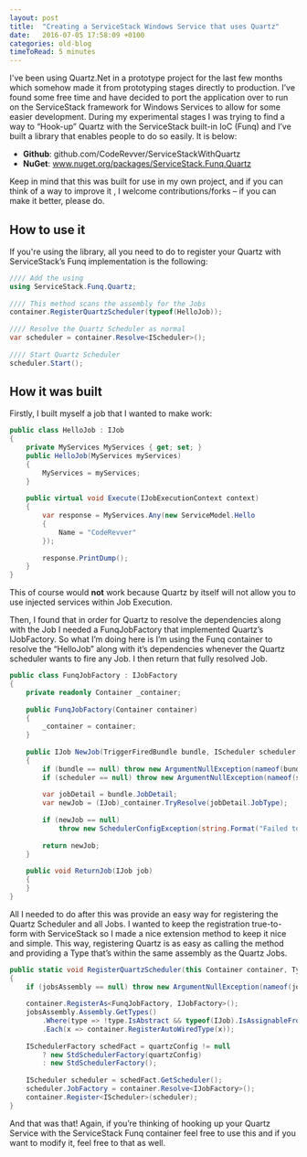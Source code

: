 ```yaml
---
layout: post
title:  "Creating a ServiceStack Windows Service that uses Quartz"
date:   2016-07-05 17:58:09 +0100
categories: old-blog
timeToRead: 5 minutes
---
```

I've been using Quartz.Net in a prototype project for the last few months  which somehow made it from prototyping stages directly to production.  I’ve found some free time and have decided to port the application over to run on the ServiceStack framework for Windows Services to allow for some easier development.  During my experimental stages I was trying to find a way to “Hook-up” Quartz with the ServiceStack built-in IoC (Funq) and I’ve built a library that enables people to do so easily.  It is below:

- **Github**: github.com/CodeRevver/ServiceStackWithQuartz
- **NuGet**: www.nuget.org/packages/ServiceStack.Funq.Quartz

Keep in mind that this was built for use in my own project, and if you can think of a way to improve it , I welcome contributions/forks – if you can make it better, please do.

## How to use it
If you're using the library, all you need to do to register your Quartz with ServiceStack’s Funq implementation is the following:

```csharp
//// Add the using
using ServiceStack.Funq.Quartz;
 
//// This method scans the assembly for the Jobs
container.RegisterQuartzScheduler(typeof(HelloJob));
 
//// Resolve the Quartz Scheduler as normal
var scheduler = container.Resolve<IScheduler>();
 
//// Start Quartz Scheduler
scheduler.Start();
```

## How it was built

Firstly, I built myself a job that I wanted to make work:

```csharp
public class HelloJob : IJob
{
    private MyServices MyServices { get; set; }
    public HelloJob(MyServices myServices)
    {
        MyServices = myServices;
    }
 
    public virtual void Execute(IJobExecutionContext context)
    {
        var response = MyServices.Any(new ServiceModel.Hello
        {
            Name = "CodeRevver"
        });
 
        response.PrintDump();
    }
}
```

This of course would **not** work because Quartz by itself will not allow you to use injected services within Job Execution.

Then, I found that in order for Quartz to resolve the dependencies along with the Job I needed a FunqJobFactory that implemented Quartz’s IJobFactory.  So what I’m doing here is I’m using the Funq container to resolve the “HelloJob” along with it’s dependencies whenever the Quartz scheduler wants to fire any Job.  I then return that fully resolved Job.

```csharp
public class FunqJobFactory : IJobFactory
{
    private readonly Container _container;
 
    public FunqJobFactory(Container container)
    {
        _container = container;
    }
 
    public IJob NewJob(TriggerFiredBundle bundle, IScheduler scheduler)
    {
        if (bundle == null) throw new ArgumentNullException(nameof(bundle));
        if (scheduler == null) throw new ArgumentNullException(nameof(scheduler));
 
        var jobDetail = bundle.JobDetail;
        var newJob = (IJob)_container.TryResolve(jobDetail.JobType);
 
        if (newJob == null)
            throw new SchedulerConfigException(string.Format("Failed to instantiate Job {0} of type {1}", jobDetail.Key, jobDetail.JobType));
 
        return newJob;
    }
 
    public void ReturnJob(IJob job)
    {
    }
}
```

All I needed to do after this was provide an easy way for registering the Quartz Scheduler and all Jobs.  I wanted to keep the registration true-to-form with ServiceStack so I made a nice extension method to keep it nice and simple.  This way, registering Quartz  is as easy as calling the method and providing a Type that’s within the same assembly as the Quartz Jobs.

```csharp
public static void RegisterQuartzScheduler(this Container container, Type jobsAssembly, NameValueCollection quartzConfig = null)
{
    if (jobsAssembly == null) throw new ArgumentNullException(nameof(jobsAssembly));
 
    container.RegisterAs<FunqJobFactory, IJobFactory>();
    jobsAssembly.Assembly.GetTypes()
        .Where(type => !type.IsAbstract && typeof(IJob).IsAssignableFrom(type))
        .Each(x => container.RegisterAutoWiredType(x));
 
    ISchedulerFactory schedFact = quartzConfig != null
        ? new StdSchedulerFactory(quartzConfig)
        : new StdSchedulerFactory();
 
    IScheduler scheduler = schedFact.GetScheduler();
    scheduler.JobFactory = container.Resolve<IJobFactory>();
    container.Register<IScheduler>(scheduler);
}
```

And that was that!  Again, if you’re thinking of hooking up your Quartz Service with the ServiceStack Funq container feel free to use this and if you want to modify it, feel free to that as well.

